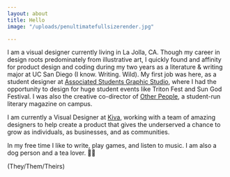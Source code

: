 ```yaml
---
layout: about
title: Hello
image: "/uploads/penultimatefullsizerender.jpg"

---
```

I am a visual designer currently living in La Jolla, CA. Though my career in design roots predominately from illustrative art, I quickly found and affinity for product design and coding during my two years as a literature & writing major at UC San Diego (I know. Writing. Wild). My first job was here, as a student designer at [Associated Students Graphic Studio](https://asgraphicstudio.ucsd.edu "AS Graphic Studio"), where I had the opportunity to design for huge student events like Triton Fest and Sun God Festival. I was also the creative co-director of [Other People](otherpeoplesd.com "Other People"), a student-run literary magazine on campus.

I am currently a Visual Designer at [Kiva](Kiva.org "Kiva.org"), working with a team of amazing designers to help create a product that gives the underserved a chance to grow as individuals,  as businesses, and as communities.

In my free time I like to write, play games, and listen to music. I am also a dog person and a tea lover. 🐶🍵

(They/Them/Theirs)
